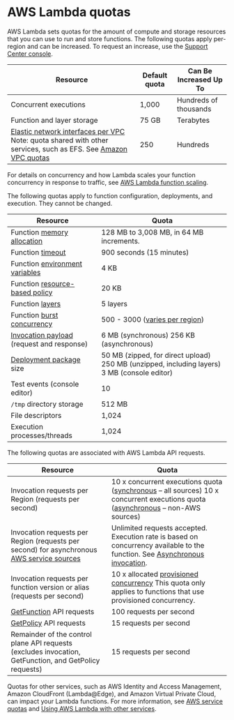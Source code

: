 # AWS Lambda quotas<a name="gettingstarted-limits"></a>

AWS Lambda sets quotas for the amount of compute and storage resources that you can use to run and store functions\. The following quotas apply per\-region and can be increased\. To request an increase, use the [Support Center console](https://console.aws.amazon.com/support/v1#/case/create?issueType=service-limit-increase)\.


| Resource | Default quota | Can Be Increased Up To | 
| --- | --- | --- | 
| Concurrent executions | 1,000 | Hundreds of thousands | 
| Function and layer storage | 75 GB | Terabytes | 
| [Elastic network interfaces per VPC](configuration-vpc.md) Note: quota shared with other services, such as EFS\. See [ Amazon VPC quotas](https://docs.aws.amazon.com/vpc/latest/userguide/amazon-vpc-limits.html) | 250 | Hundreds | 

For details on concurrency and how Lambda scales your function concurrency in response to traffic, see [AWS Lambda function scaling](invocation-scaling.md)\.

The following quotas apply to function configuration, deployments, and execution\. They cannot be changed\.


| Resource | Quota | 
| --- | --- | 
| Function [memory allocation](configuration-console.md) | 128 MB to 3,008 MB, in 64 MB increments\. | 
| Function [timeout](configuration-console.md) | 900 seconds \(15 minutes\) | 
| Function [environment variables](configuration-envvars.md) | 4 KB | 
| Function [resource\-based policy](access-control-resource-based.md) | 20 KB | 
| Function [layers](configuration-layers.md) | 5 layers | 
| Function [burst concurrency](invocation-scaling.md) | 500 \- 3000 \([varies per region](invocation-scaling.md)\) | 
| [Invocation payload](lambda-invocation.md) \(request and response\) |  6 MB \(synchronous\) 256 KB \(asynchronous\)  | 
| [Deployment package](gettingstarted-features.md#gettingstarted-features-package) size |  50 MB \(zipped, for direct upload\) 250 MB \(unzipped, including layers\)  3 MB \(console editor\)  | 
| Test events \(console editor\) | 10 | 
| `/tmp` directory storage | 512 MB | 
| File descriptors | 1,024 | 
| Execution processes/threads | 1,024 | 

The following quotas are associated with AWS Lambda API requests\.


| Resource | Quota | 
| --- | --- | 
| Invocation requests per Region \(requests per second\) |  10 x concurrent executions quota \([synchronous](invocation-sync.md) – all sources\) 10 x concurrent executions quota \([asynchronous](invocation-async.md) – non\-AWS sources\)  | 
| Invocation requests per Region \(requests per second\) for asynchronous [AWS service sources](lambda-services.md) |  Unlimited requests accepted\. Execution rate is based on concurrency available to the function\. See [Asynchronous invocation](invocation-async.md)\.   | 
| Invocation requests per function version or alias \(requests per second\) |  10 x allocated [provisioned concurrency](configuration-concurrency.md) This quota only applies to functions that use provisioned concurrency\.  | 
| [GetFunction](API_GetFunction.md) API requests  | 100 requests per second  | 
| [GetPolicy](API_GetPolicy.md) API requests  | 15 requests per second  | 
| Remainder of the control plane API requests \(excludes invocation, GetFunction, and GetPolicy requests\)  | 15 requests per second  | 

Quotas for other services, such as AWS Identity and Access Management, Amazon CloudFront \(Lambda@Edge\), and Amazon Virtual Private Cloud, can impact your Lambda functions\. For more information, see [AWS service quotas](https://docs.aws.amazon.com/general/latest/gr/aws_service_limits.html) and [Using AWS Lambda with other services](lambda-services.md)\.